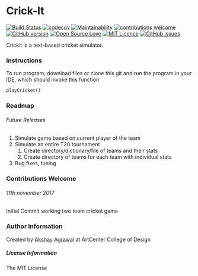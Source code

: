 # Crick-It

[![Build Status](https://travis-ci.org/oficiallyAkshayEdu/crickit.svg?branch=master)](https://travis-ci.org/oficiallyAkshayEdu/crickit)
[![codecov](https://codecov.io/gh/oficiallyAkshayEdu/crickit/branch/master/graph/badge.svg)](https://codecov.io/gh/oficiallyAkshayEdu/crickit)
[![Maintainability](https://api.codeclimate.com/v1/badges/28613489cf646368e3cd/maintainability)](https://codeclimate.com/github/oficiallyAkshayEdu/crickit/maintainability)
[![contributions welcome](https://img.shields.io/badge/contributions-welcome-brightgreen.svg?style=flat)](https://github.com/dwyl/esta/issues)
[![GitHub version](https://badge.fury.io/gh/oficiallyAkshayEdu%2Fcrickit.svg)](https://badge.fury.io/gh/oficiallyAkshayEdu%2Fcrickit)
[![Open Source Love](https://badges.frapsoft.com/os/v2/open-source.svg?v=103)](https://github.com/ellerbrock/open-source-badges/)
[![MIT Licence](https://badges.frapsoft.com/os/mit/mit.svg?v=103)](https://opensource.org/licenses/mit-license.php)
[![GitHub issues](https://img.shields.io/github/issues/oficiallyAkshayEdu/crickit.svg)](https://github.com/oficiallyAkshayEdu/crickit/issues)

Crickit is a text-based cricket simulator.


### Instructions
To run program, download files or clone this git and run the program in your IDE, which should invoke this function
```python
playCricket()
```

### Roadmap

###### Future Releases
1. Simulate game based on current player of the team
2. Simulate an entire T20 tournament
    1.  Create directory/dictionary/file of teams and their stats
    2.  Create directory of teams for each team with individual stats
3. Bug fixes, tuning



### Contributions Welcome

###### 11th november 2017
Initial Commit working two team cricket game


### Author Information

Created by [Akshay Agrawal](https://en.wikipedia.org/wiki/Akshay_Agrawal) at ArtCenter College of Design

##### License Information
The MIT License